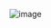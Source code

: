 ![image](https://user-images.githubusercontent.com/74833839/182049946-62e0551f-3b8b-40ae-bf8f-1b1f5a1bc0a8.png)
